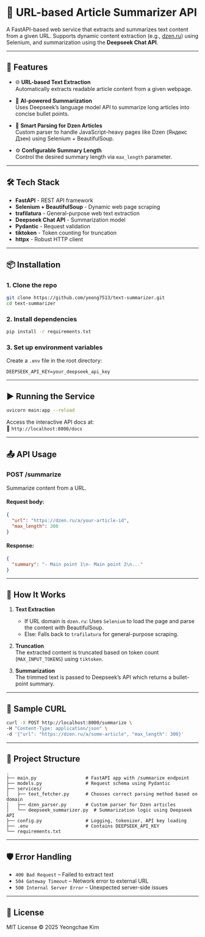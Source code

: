 
# 📝 URL-based Article Summarizer API

A FastAPI-based web service that extracts and summarizes text content from a given URL. Supports dynamic content extraction (e.g., [dzen.ru](https://dzen.ru)) using Selenium, and summarization using the **Deepseek Chat API**.

---

## 🚀 Features

- 🌐 **URL-based Text Extraction**  
  Automatically extracts readable article content from a given webpage.

- 🤖 **AI-powered Summarization**  
  Uses Deepseek’s language model API to summarize long articles into concise bullet points.

- 📰 **Smart Parsing for Dzen Articles**  
  Custom parser to handle JavaScript-heavy pages like Dzen (Яндекс Дзен) using Selenium + BeautifulSoup.

- ⚙️ **Configurable Summary Length**  
  Control the desired summary length via `max_length` parameter.

---

## 🛠️ Tech Stack

- **FastAPI** - REST API framework  
- **Selenium + BeautifulSoup** - Dynamic web page scraping  
- **trafilatura** - General-purpose web text extraction  
- **Deepseek Chat API** - Summarization model  
- **Pydantic** - Request validation  
- **tiktoken** - Token counting for truncation  
- **httpx** - Robust HTTP client

---

## 📦 Installation

### 1. Clone the repo

```bash
git clone https://github.com/yeong7513/text-summarizer.git
cd text-summarizer
```

### 2. Install dependencies

```bash
pip install -r requirements.txt
```

### 3. Set up environment variables

Create a `.env` file in the root directory:

```
DEEPSEEK_API_KEY=your_deepseek_api_key
```

---

## ▶️ Running the Service

```bash
uvicorn main:app --reload
```

Access the interactive API docs at:  
📍 `http://localhost:8000/docs`

---

## 📤 API Usage

### **POST /summarize**

Summarize content from a URL.

#### Request body:

```json
{
  "url": "https://dzen.ru/a/your-article-id",
  "max_length": 300
}
```

#### Response:

```json
{
  "summary": "- Main point 1\n- Main point 2\n..."
}
```

---

## 🧠 How It Works

1. **Text Extraction**  
   - If URL domain is `dzen.ru`: Uses `Selenium` to load the page and parse the content with BeautifulSoup.
   - Else: Falls back to `trafilatura` for general-purpose scraping.

2. **Truncation**  
   The extracted content is truncated based on token count (`MAX_INPUT_TOKENS`) using `tiktoken`.

3. **Summarization**  
   The trimmed text is passed to Deepseek’s API which returns a bullet-point summary.

---

## 🧪 Sample CURL

```bash
curl -X POST http://localhost:8000/summarize \
-H "Content-Type: application/json" \
-d '{"url": "https://dzen.ru/a/some-article", "max_length": 300}'
```

---

## 📁 Project Structure

```
.
├── main.py                  # FastAPI app with /summarize endpoint
├── models.py                # Request schema using Pydantic
├── services/
│   ├── text_fetcher.py      # Chooses correct parsing method based on domain
│   ├── dzen_parser.py       # Custom parser for Dzen articles
│   └── deepseek_summarizer.py  # Summarization logic using Deepseek API
├── config.py                # Logging, tokenizer, API key loading
├── .env                     # Contains DEEPSEEK_API_KEY
└── requirements.txt
```

---

## 🛡️ Error Handling

- `400 Bad Request` – Failed to extract text
- `504 Gateway Timeout` – Network error to external URL
- `500 Internal Server Error` – Unexpected server-side issues

---

## 📄 License

MIT License © 2025 Yeongchae Kim

